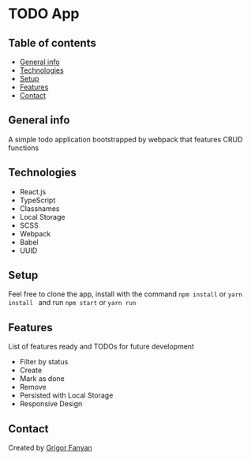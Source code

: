 # TODO App


## Table of contents

-   [General info](#general-info)
-   [Technologies](#technologies)
-   [Setup](#setup)
-   [Features](#features)
-   [Contact](#contact)

## General info

A simple todo application bootstrapped by webpack that features CRUD functions


## Technologies

-   React.js
-   TypeScript
-   Classnames
-   Local Storage
-   SCSS
-   Webpack
-   Babel
-   UUID

## Setup

Feel free to clone the app, install with the command `npm install` or `yarn install ` and run `npm start` or `yarn run`

## Features

List of features ready and TODOs for future development

-   Filter by status
-   Create
-   Mark as done
-   Remove
-   Persisted with Local Storage
-   Responsive Design


## Contact

Created by [Grigor Fanyan](https://www.linkedin.com/in/gregfanyan/)